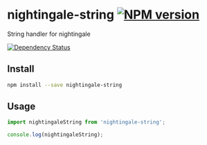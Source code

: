 # nightingale-string [![NPM version][npm-image]][npm-url]

String handler for nightingale

[![Dependency Status][daviddm-image]][daviddm-url]

## Install

```sh
npm install --save nightingale-string
```

## Usage

```js
import nightingaleString from 'nightingale-string';

console.log(nightingaleString);
```

[npm-image]: https://img.shields.io/npm/v/nightingale-string.svg?style=flat-square
[npm-url]: https://npmjs.org/package/nightingale-string
[daviddm-image]: https://david-dm.org/nightingalejs/nightingale-string.svg?style=flat-square
[daviddm-url]: https://david-dm.org/nightingalejs/nightingale-string
